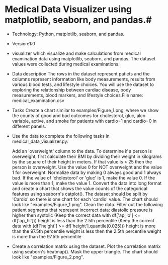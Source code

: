 # Medical Data Visualizer using matplotlib, seaborn, and pandas.#

*  Technology: Python, matplotlib, seaborn, and pandas.
* Version:1:0

* visualizer which visualize and make calculations from medical examination data using matplotlib, seaborn, and pandas. The dataset values were collected during medical examinations.

* Data description
    The rows in the dataset represent patiets and the columns represent information like body measurements, results from various blood tests, and lifestyle choices. You will use the dataset to exploring the relationship between cardiac disease, body measurements, blood markers, and lifestyle choices.File name: medical_examination.csv

* Tasks
    Create a chart similar to examples/Figure_1.png, where we show the counts of good and bad outcomes for cholesterol, gluc, alco variable, active, and smoke for patients with cardio=1 and cardio=0 in different panels.

* Use the data to complete the following tasks in medical_data_visualizer.py:

    Add an 'overweight' column to the data. To determine if a person is overweight, first calculate their BMI by dividing their weight in kilograms by the square of their height in meters. If that value is > 25 then the person is overweight. Use the value 0 for NOT overweight and the value 1 for overweight.
    Normalize data by making 0 always good and 1 always bad. If the value of 'cholestorol' or 'gluc' is 1, make the value 0. If the value is more than 1, make the value 1.
    Convert the data into long format and create a chart that shows the value counts of the categorical features using seaborn's catplot(). The dataset should be split by 'Cardio' so there is one chart for each 'cardio' value. The chart should look like "examples/Figure_1.png".
    Clean the data. Filter out the following patient segments that represent incorrect data:
    diastolic pressure is higher then systolic (Keep the correct data with df['ap_lo'] <= df['ap_hi']))
    height is less than the 2.5th percentile (Keep the correct data with (df['height'] >= df['height'].quantile(0.025)))
    height is more than the 97.5th percentile
    weight is less then the 2.5th percentile
    weight is more than the 97.5th percentile


* Create a correlation matrix using the dataset. Plot the correlation matrix using seaborn's heatmap(). Mask the upper triangle. The chart should look like "examples/Figure_2.png".


